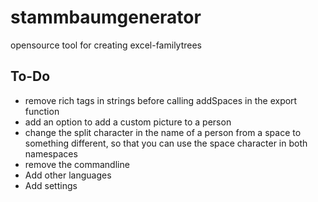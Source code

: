 # stammbaumgenerator
opensource tool for creating excel-familytrees

## To-Do
- remove rich tags in strings before calling addSpaces in the export function
- add an option to add a custom picture to a person
- change the split character in the name of a person from a space to something different, so that you can use the space character in both namespaces 
- remove the commandline
- Add other languages
- Add settings

